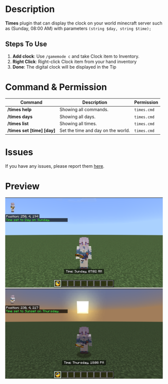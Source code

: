# Description

**Times** plugin that can display the clock on your world minecraft server such as (Sunday, 08:00 AM)
with parameters `(string $day, string $time);`

## Steps To Use
1. **Add clock**: Use `/gamemode c` and take Clock item to Inventory.
2. **Right Click**: Right-click Clock item from your hand inventory
3. **Done**: The digital clock will be displayed in the Tip

# Command & Permission

| Command                     | Description                                                                                                                  | Permission  |
|-----------------------------|------------------------------------------------------------------------------------------------------------------------------|-------------|
| **/times help**             | Showing all commands.                                                                                                        | `times.cmd` |
| **/times days**             | Showing all days.                                                                                                            | `times.cmd` |
| **/times list**             | Showing all times.                                                                                                           | `times.cmd` |
| **/times set [time] [day]** | Set the time and day on the world.                                                                                                                        | `times.cmd` |

# Issues

If you have any issues, please report them [here](https://github.com/pixelwhiz/Times/issues/new).

# Preview

![Preview 1](./assets/preview1.png)
![Preview 2](./assets/preview2.png)